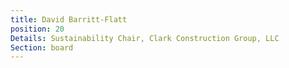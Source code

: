 ```yaml
---
title: David Barritt-Flatt
position: 20
Details: Sustainability Chair, Clark Construction Group, LLC
Section: board
---
```


